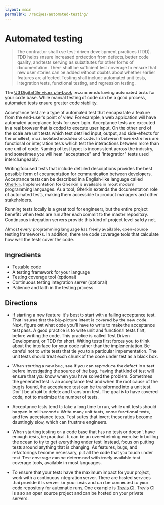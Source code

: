 ```yaml
---
layout: main
permalink: /recipes/automated-testing/
---
```

# Automated testing

> The contractor shall use test-driven development practices (TDD). TDD helps ensure increased protection from defects, better code quality, and tests serving as substitutes for other forms of documentation. There shall be sufficient test coverage to ensure that new user stories can be added without doubts about whether earlier features are affected. Testing shall include automated unit tests, integration tests, functional testing, and regression testing.

The [US Digital Services playbook](https://playbook.cio.gov) recommends having automated tests for your code base. While manual testing of code can be a good process, automated tests ensure greater code stability.

Acceptance test are a type of automated test that encapsulate a feature from the end-user's point of view. For example, a web application will have automated acceptance tests for user login. Acceptance tests are executed in a real browser that is coded to execute user input. On the other end of the scale are unit tests which test detailed input, output, and side-effects for the smallest, most isolated modules of code. In between these extremes are functional or integration tests which test the interactions between more than one unit of code. Naming of test types is inconsistent across the industry, and sometimes you will hear "acceptance" and "integration" tests used interchangeably.

Writing focused tests that include detailed descriptions provides the best possible form of documentation for communication between developers. Acceptance tests can be described in a English-like language called [Gherkin](https://github.com/cucumber/cucumber/wiki/Gherkin). Implementation for Gherkin is available in most modern programming languages. As a tool, Gherkin extends the documentation role of automated tests, making them accessible to product managers and other stakeholders.

Running tests locally is a great tool for engineers, but the entire project benefits when tests are run after each commit to the master repository. Continuous integration servers provide this kind of project-level safety net.

Almost every programming language has freely available, open-source testing frameworks. In addition, there are code coverage tools that calculate how well the tests cover the code.


## Ingredients

  * Testable code
  * A testing framework for your language
  * Testing coverage tool (optional)
  * Continuous testing integration server (optional)
  * Patience and faith in the testing process


## Directions

  * If starting a new feature, it's best to start with a failing acceptance test. That insures that the big-picture intent is covered by the new code. Next, figure out what code you'll have to write to make the acceptance test pass. A good practice is to write unit and functional tests first, before writing the code. This practice is called Test Driven Development, or TDD for short. Writing tests first forces you to think about the interface for your code rather than the implementation. Be careful not to write tests that tie you to a particular implementation. The unit tests should treat each chunk of the code under test as a black box.

  * When starting a new bug, see if you can reproduce the defect in a test before investigating the source of the bug. Having that kind of test will ensure that you know when you have solved the problem. Sometimes the generated test is an acceptance test and when the root cause of the bug is found, the acceptance test can be transformed into a unit test. Don't be afraid to delete and transform test. The goal is to have covered code, not to maximize the number of tests.

  * Acceptance tests tend to take a long time to run, while unit tests should happen in milliseconds. Write many unit tests, some functional tests, and few acceptance tests. Test suites that invert these ratios become dauntingly slow, which can frustrate engineers.

  * When starting testing on a code base that has no tests or doesn't have enough tests, be practical. It can be an overwhelming exercise in boiling the ocean to try to get everything under test. Instead, focus on putting tests around anything that is changing. As features, bugs, and refactorings become necessary, put all the code that you touch under test. Test coverage can be determined with freely available test coverage tools, available in most languages.

  * To ensure that your tests have the maximum impact for your project, work with a continuous integration server. There are hosted services that provide this server for your tests and can be connected to your code repository for automatic runs. One example is [Travis CI](https://travis-ci.org/). Travis CI is also an open source project and can be hosted on your private servers.
